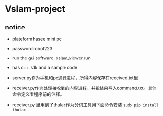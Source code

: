 # Vslam-project
## notice
*	plateform hasee mini pc
* 	password:robot223
* 	run the gui software: xslam_viewer.run
* 	has c++ sdk and a sample code
*	server.py作为手机和pc通讯进程，所得内容保存在received.txt里
*	receiver.py作为处理接收到的内容进程，并把结果写入command.txt。具体
	命令定义看程序前的注释。


* 	receiver.py 里用到了thulac作为分词工具用下面命令安装
        ```
		sudo pip install thulac
		```